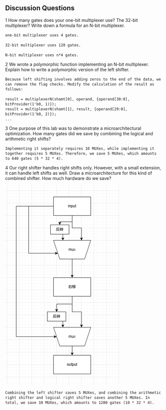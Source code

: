 ## Discussion Questions

1 How many gates does your one-bit multiplexer use? The 32-bit multiplexer? Write down a formula for an N-bit multiplexer.

```
one-bit multiplexer uses 4 gates.

32-bit multiplexer uses 128 gates.

N-bit multiplexer uses n*4 gates.
```

2 We wrote a polymorphic function implementing an N-bit multiplexer. Explain how to write a polymorphic version of the left shifter.

```bsv
Because left shifting involves adding zeros to the end of the data, we can remove the flag checks. Modify the calculation of the result as follows:

result = multiplexerN(shamt[0], operand, {operand[30:0], bitProvider(1'b0, 1)});
result = multiplexerN(shamt[1], result, {operand[29:0], bitProvider(1'b0, 2)});
...
```

3 One purpose of this lab was to demonstrate a microarchitectural optimization. How many gates did we save by combining the logical and arithmetic right shifts?

```
Implementing it separately requires 10 MUXes, while implementing it together requires 5 MUXes. Therefore, we save 5 MUXes, which amounts to 640 gates (5 * 32 * 4).
```

4 Our right shifter handles right shifts only. However, with a small extension, it can handle left shifts as well. Draw a microarchitecture for this kind of combined shifter. How much hardware do we save?

![image-20230623173234713](questions.assets/image-20230623173234713.png)

```
Combining the left shifter saves 5 MUXes, and combining the arithmetic right shifter and logical right shifter saves another 5 MUXes. In total, we save 10 MUXes, which amounts to 1280 gates (10 * 32 * 4).
```

